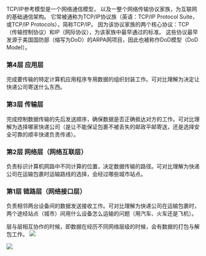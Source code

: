 TCP/IP参考模型是一个网络通信模型，
以及一整个网络传输协议家族，为互联网的基础通信架构。
它常被通称为TCP/IP协议族（英语：TCP/IP Protocol Suite，或TCP/IP Protocols），简称TCP/IP。
因为该协议家族的两个核心协议：TCP（传输控制协议）和IP（网际协议），为该家族中最早通过的标准。
这些协议最早发源于美国国防部（缩写为DoD）的ARPA网项目，因此也被称作DoD模型（DoD Model）。

### 第4层 应用层
完成要传输的特定计算机应用程序专用数据的组织封装工作。可对比理解为决定让快递公司寄送什么东西。

### 第3层 传输层
完成控制数据传输的先后发送顺序，确保数据是否正确抵达对方的工作。可对比理解为选择哪家快递公司（是让不能保证包裹不被丢失的邮政平邮寄送，还是选择安全可靠的顺丰快递负责传递）。

### 第2层 网络层（网络互联层）
负责标识计算机网路中不同计算的位置，决定数据传输的路径。可对比理解为快递公司在运输包裹时运输路线的选择，会经过哪些城市站点。

### 第1层 链路层（网络接口层）
负责相邻两台设备间的数据发送接收工作。可对比理解为快递公司在运输包裹时，两个途经站点（城市）间用什么设备怎么运输的问题（用汽车、火车还是飞机）。

层与层相互协作的时候，即数据在经历不同网络层级的时候，会有数据的打包与解包工作。
![](images/1.png)

![](images/tcp-ip协议.png)

